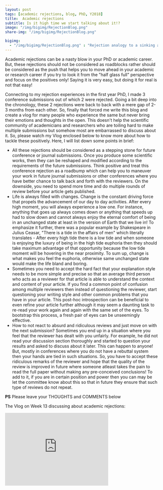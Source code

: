 ```yaml
---
layout: post
tags: [academic rejections, blog, PhD, Y2018]
title:  Academic rejections 
subtitle: Is it high time we start talking about it!?
image: "/img/bigimg/RejectionBlog.png"
share-img: "/img/bigimg/RejectionBlog.png"

bigimg:
  - "/img/bigimg/RejectionBlog.png" : "Rejection analogy to a sinking and sailing ship!"
---
```


Academic rejections can be a nasty blow in your PhD or academic career. But, these rejections should not be considered as roadblocks rather should be considered as the push that helps you to move ahead in your academic or research career if you try to look it from the "half glass full" perspective and focus on the positives only! Saying it is very easy, but doing it for real is not that easy! 

<script async src="https://pagead2.googlesyndication.com/pagead/js/adsbygoogle.js?client=ca-pub-2991996466677058"
     crossorigin="anonymous"></script>

Connecting to my rejection experiences in the first year PhD, I made 3 conference submissions out of which 2 were rejected. Going a bit deep into the chronology, these 2 rejections were back to back with a mere gap of 2-3 months from each other. So, finally that forced me write this blog and create a vlog for many people who experience the same but never bring their emotions and thoughts in the open. This doesn't help the scientific community of academicians and researchers who are toiling hard to make multiple submissions but somehow most are embarrassed to discuss about it. So, please watch my Vlog enclosed below to know more about how to tackle these positively. Here, I will list down some points in brief:
* All these rejections should be considered as a stepping stone for future conference or journal submissions. Once you produce some scientific works, then they can be reshaped and modified according to the requirements of the future submissions. Think positive and treat this conference rejection as a roadbump which can help you to maneuver your work in future journal submissions or other conferences where you have better chance to talk back and forth with the reviewers. On the downside, you need to spend more time and do multiple rounds of review before your article gets published.
* Life is always filled with changes. Change is the constant driving force that propels the advancement of our day to day activities. After every high moment, you will always experience a low one. For instance, anything that goes up always comes down or anything that speeds up had to slow down and cannot always enjoy the eternal comfort of being in an unchanged state at least in the version of Earth that we live in! To emphasize it further, there was a popular example by Shakespeare in Julius Ceasar, "There is a tide in the affairs of men" which literally translates - After every high tide there is a low tide and when someone is enjoying the luxury of being in the high tide euphoria then they should take maximum advantage of that opportunity because the low tide moment will be hovering in the near proximity. To sum up, change is what makes you feel the euphoria, otherwise same unchanged state would make the life bland and boring.
* Sometimes you need to accept the  hard fact that your explanation style needs to be more simple and precise so that an average third person who acts as a reviewer for that article is able to understand the context and content of your article. If you find a common point of confusion among multiple reviewers then instead of questioning the reviewer, start questioning your writing style and other common problems that you have in your article. This post-hoc introspection can be beneficial to even refine your article further although it may seem a daunting task to re-read your work again and again with the same set of the eyes. To bootstrap this process, a fresh pair of eyes can be unseemingly effective.
* How to not react to absurd and ridiculous reviews and just move on with the next submission? Sometimes you end up in a situation where you feel that the reviewer has dealt with you unfairly. For example, he did not read your discussion section thoroughly and started to question your results and asked to discuss about it later. This can happen to anyone! But, mostly in conferences where you do not have a rebuttal system then your hands are tied in such situations. So, you have to accept these ridiculous remarks of the reviewer and hope that the quality of the review is improved in future where someone atleast takes the pain to read the full paper without making any pre-conceived conclusions! To add to it, if you are in certain position and power then you can may be let the committee know about this so that in future they ensure that such type of reviews do not repeat.

**PS** Please leave your THOUGHTS and COMMENTS below

The Vlog on Week 13 discussing about academic rejections:
<iframe width="340" height="240" src="https://www.youtube.com/embed/bEEr1NYYGZg" frameborder="0" allow="accelerometer; autoplay; encrypted-media; gyroscope; picture-in-picture" allowfullscreen></iframe>
